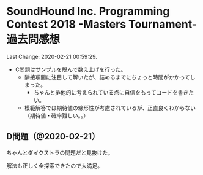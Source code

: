 # SoundHound Inc. Programming Contest 2018 -Masters Tournament- 過去問感想

Last Change: 2020-02-21 00:59:29.

- C問題はサンプルを睨んで数え上げを行った。
  - 隣接項間に注目して解いたが、詰めるまでにちょっと時間がかかってしまった。
    - ちゃんと排他的に考えられている点に自信をもってコードを書きたい。
  - 模範解答では期待値の線形性が考慮されているが、正直良くわからない（期待値・確率難しい。。）

## D問題（@2020-02-21）

ちゃんとダイクストラの問題だと見抜けた。

解法も正しく全探索できたので大満足。
